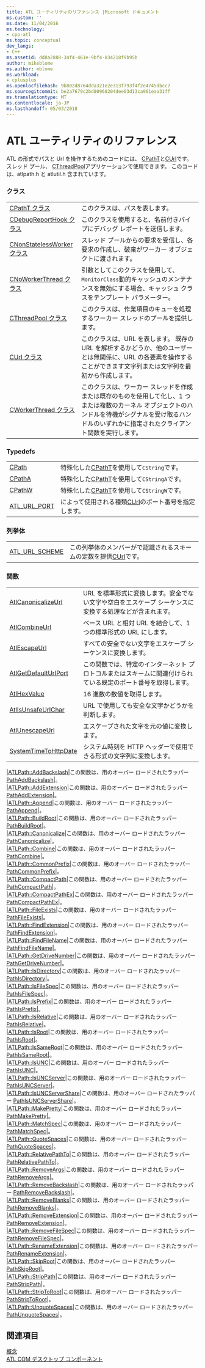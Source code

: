 ```yaml
---
title: ATL ユーティリティのリファレンス |Microsoft ドキュメント
ms.custom: ''
ms.date: 11/04/2016
ms.technology:
- cpp-atl
ms.topic: conceptual
dev_langs:
- C++
ms.assetid: dd8a2888-34f4-461e-9bf4-834218f9b95b
author: mikeblome
ms.author: mblome
ms.workload:
- cplusplus
ms.openlocfilehash: 9b802d8764dda321e2e313f793f4f2e4745dbcc7
ms.sourcegitcommit: be2a7679c2bd80968204dee03d13ca961eaa31ff
ms.translationtype: MT
ms.contentlocale: ja-JP
ms.lasthandoff: 05/03/2018
---
```

# <a name="atl-utilities-reference"></a>ATL ユーティリティのリファレンス
ATL の形式でパスと Url を操作するためのコードには、 [CPathT](../atl/reference/cpatht-class.md)と[CUrl](../atl/reference/curl-class.md)です。 スレッド プール、 [CThreadPool](../atl/reference/cthreadpool-class.md)アプリケーションで使用できます。 このコードは、atlpath.h と atlutil.h 含まれています。  
  
### <a name="classes"></a>クラス  
  
|||  
|-|-|  
|[CPathT クラス](../atl/reference/cpatht-class.md)|このクラスは、パスを表します。|  
|[CDebugReportHook クラス](../atl/reference/cdebugreporthook-class.md)|このクラスを使用すると、名前付きパイプにデバッグ レポートを送信します。|  
|[CNonStatelessWorker クラス](../atl/reference/cnonstatelessworker-class.md)|スレッド プールからの要求を受信し、各要求の作成し、破棄がワーカー オブジェクトに渡されます。|  
|[CNoWorkerThread クラス](../atl/reference/cnoworkerthread-class.md)|引数としてこのクラスを使用して、`MonitorClass`動的キャッシュのメンテナンスを無効にする場合、キャッシュ クラスをテンプレート パラメーター。|  
|[CThreadPool クラス](../atl/reference/cthreadpool-class.md)|このクラスは、作業項目のキューを処理するワーカー スレッドのプールを提供します。|  
|[CUrl クラス](../atl/reference/curl-class.md)|このクラスは、URL を表します。 既存の URL を解析するかどうか、他のユーザーとは無関係に、URL の各要素を操作することができます文字列または文字列を最初から作成します。|  
|[CWorkerThread クラス](../atl/reference/cworkerthread-class.md)|このクラスは、ワーカー スレッドを作成または既存のものを使用して化し、1 つまたは複数のカーネル オブジェクトのハンドルを待機がシグナルを受け取るハンドルのいずれかに指定されたクライアント関数を実行します。|  
  
### <a name="typedefs"></a>Typedefs  
  
|||  
|-|-|  
|[CPath](../atl/reference/atl-typedefs.md#cpath)|特殊化した[CPathT](../atl/reference/cpatht-class.md)を使用して`CString`です。|  
|[CPathA](../atl/reference/atl-typedefs.md#cpatha)|特殊化した[CPathT](../atl/reference/cpatht-class.md)を使用して`CStringA`です。|  
|[CPathW](../atl/reference/atl-typedefs.md#cpathw)|特殊化した[CPathT](../atl/reference/cpatht-class.md)を使用して`CStringW`です。|  
|[ATL_URL_PORT](../atl/reference/atl-typedefs.md#atl_url_port)|によって使用される種類[CUrl](../atl/reference/curl-class.md)のポート番号を指定します。|  
  
### <a name="enums"></a>列挙体  
  
|||  
|-|-|  
|[ATL_URL_SCHEME](../atl/reference/atl-url-scheme-enum.md)|この列挙体のメンバーがで認識されるスキームの定数を提供[CUrl](../atl/reference/curl-class.md)です。|  
  
### <a name="functions"></a>関数  
  
|||  
|-|-|  
|[AtlCanonicalizeUrl](../atl/reference/atl-http-utility-functions.md#atlcanonicalizeurl)|URL を標準形式に変換します。安全でない文字や空白をエスケープ シーケンスに変換する処理などが含まれます。|  
|[AtlCombineUrl](../atl/reference/atl-http-utility-functions.md#atlcombineurl)|ベース URL と相対 URL を結合して、1 つの標準形式の URL にします。|  
|[AtlEscapeUrl](../atl/reference/atl-http-utility-functions.md#atlescapeurl)|すべての安全でない文字をエスケープ シーケンスに変換します。|  
|[AtlGetDefaultUrlPort](../atl/reference/atl-http-utility-functions.md#atlgetdefaulturlport)|この関数では、特定のインターネット プロトコルまたはスキームに関連付けられている既定のポート番号を取得します。|  
|[AtlHexValue](../atl/reference/atl-text-encoding-functions.md#atlhexvalue)|16 進数の数値を取得します。|  
|[AtlIsUnsafeUrlChar](../atl/reference/atl-http-utility-functions.md#atlisunsafeurlchar)|URL で使用しても安全な文字かどうかを判断します。|  
|[AtlUnescapeUrl](../atl/reference/atl-http-utility-functions.md#atlunescapeurl)|エスケープされた文字を元の値に変換します。|  
|[SystemTimeToHttpDate](../atl/reference/atl-http-utility-functions.md#systemtimetohttpdate)|システム時刻を HTTP ヘッダーで使用できる形式の文字列に変換します。|  

|[ATLPath::AddBackslash](../atl/reference/atl-path-functions.md#addbackslash)|この関数は、用のオーバー ロードされたラッパー [PathAddBackslash](http://msdn.microsoft.com/library/windows/desktop/bb773561)|。  
|[ATLPath::AddExtension](../atl/reference/atl-path-functions.md#addextension)|この関数は、用のオーバー ロードされたラッパー [PathAddExtension](http://msdn.microsoft.com/library/windows/desktop/bb773563)|。  
|[ATLPath::Append](../atl/reference/atl-path-functions.md#append)|この関数は、用のオーバー ロードされたラッパー [PathAppend](http://msdn.microsoft.com/library/windows/desktop/bb773565)|。  
|[ATLPath::BuildRoot](../atl/reference/atl-path-functions.md#buildroot)|この関数は、用のオーバー ロードされたラッパー [PathBuildRoot](http://msdn.microsoft.com/library/windows/desktop/bb773567)|。  
|[ATLPath::Canonicalize](../atl/reference/atl-path-functions.md#canonicalize)|この関数は、用のオーバー ロードされたラッパー [PathCanonicalize](http://msdn.microsoft.com/library/windows/desktop/bb773569)|。  
|[ATLPath::Combine](../atl/reference/atl-path-functions.md#combine)|この関数は、用のオーバー ロードされたラッパー [PathCombine](http://msdn.microsoft.com/library/windows/desktop/bb773571)|。  
|[ATLPath::CommonPrefix](../atl/reference/atl-path-functions.md#commonprefix)|この関数は、用のオーバー ロードされたラッパー [PathCommonPrefix](http://msdn.microsoft.com/library/windows/desktop/bb773574)|。  
|[ATLPath::CompactPath](../atl/reference/atl-path-functions.md#compactpath)|この関数は、用のオーバー ロードされたラッパー [PathCompactPath](http://msdn.microsoft.com/library/windows/desktop/bb773575)|。  
|[ATLPath::CompactPathEx](../atl/reference/atl-path-functions.md#compactpathex)|この関数は、用のオーバー ロードされたラッパー [PathCompactPathEx](http://msdn.microsoft.com/library/windows/desktop/bb773578)|。  
|[ATLPath::FileExists](../atl/reference/atl-path-functions.md#fileexists)|この関数は、用のオーバー ロードされたラッパー [PathFileExists](http://msdn.microsoft.com/library/windows/desktop/bb773584)|。  
|[ATLPath::FindExtension](../atl/reference/atl-path-functions.md#findextension)|この関数は、用のオーバー ロードされたラッパー [PathFindExtension](http://msdn.microsoft.com/library/windows/desktop/bb773587)|。  
|[ATLPath::FindFileName](../atl/reference/atl-path-functions.md#findfilename)|この関数は、用のオーバー ロードされたラッパー [PathFindFileName](http://msdn.microsoft.com/library/windows/desktop/bb773589)|。  
|[ATLPath::GetDriveNumber](../atl/reference/atl-path-functions.md#getdrivenumber)|この関数は、用のオーバー ロードされたラッパー [PathGetDriveNumber](http://msdn.microsoft.com/library/windows/desktop/bb773612)|。  
|[ATLPath::IsDirectory](../atl/reference/atl-path-functions.md#isdirectory)|この関数は、用のオーバー ロードされたラッパー [PathIsDirectory](http://msdn.microsoft.com/library/windows/desktop/bb773621)|。  
|[ATLPath::IsFileSpec](../atl/reference/atl-path-functions.md#isfilespec)|この関数は、用のオーバー ロードされたラッパー [PathIsFileSpec](http://msdn.microsoft.com/library/windows/desktop/bb773627)|。  
|[ATLPath::IsPrefix](../atl/reference/atl-path-functions.md#isprefix)|この関数は、用のオーバー ロードされたラッパー [PathIsPrefix](http://msdn.microsoft.com/library/windows/desktop/bb773650)|。  
|[ATLPath::IsRelative](../atl/reference/atl-path-functions.md#isrelative)|この関数は、用のオーバー ロードされたラッパー [PathIsRelative](http://msdn.microsoft.com/library/windows/desktop/bb773660)|。  
|[ATLPath::IsRoot](../atl/reference/atl-path-functions.md#isroot)|この関数は、用のオーバー ロードされたラッパー [PathIsRoot](http://msdn.microsoft.com/library/windows/desktop/bb773674)|。  
|[ATLPath::IsSameRoot](../atl/reference/atl-path-functions.md#issameroot)|この関数は、用のオーバー ロードされたラッパー [PathIsSameRoot](http://msdn.microsoft.com/library/windows/desktop/bb773687)|。  
|[ATLPath::IsUNC](../atl/reference/atl-path-functions.md#isunc)|この関数は、用のオーバー ロードされたラッパー [PathIsUNC](http://msdn.microsoft.com/library/windows/desktop/bb773712)|。  
|[ATLPath::IsUNCServer](../atl/reference/atl-path-functions.md#isuncserver)|この関数は、用のオーバー ロードされたラッパー [PathIsUNCServer](http://msdn.microsoft.com/library/windows/desktop/bb773722)|。  
|[ATLPath::IsUNCServerShare](../atl/reference/atl-path-functions.md#isuncservershare)|この関数は、用のオーバー ロードされたラッパー [PathIsUNCServerShare](http://msdn.microsoft.com/library/windows/desktop/bb773723)|。  
|[ATLPath::MakePretty](../atl/reference/atl-path-functions.md#makepretty)|この関数は、用のオーバー ロードされたラッパー [PathMakePretty](http://msdn.microsoft.com/library/windows/desktop/bb773725)|。  
|[ATLPath::MatchSpec](../atl/reference/atl-path-functions.md#matchspec)|この関数は、用のオーバー ロードされたラッパー [PathMatchSpec](http://msdn.microsoft.com/library/windows/desktop/bb773727)|。  
|[ATLPath::QuoteSpaces](../atl/reference/atl-path-functions.md#quotespaces)|この関数は、用のオーバー ロードされたラッパー [PathQuoteSpaces](http://msdn.microsoft.com/library/windows/desktop/bb773739)|。  
|[ATLPath::RelativePathTo](../atl/reference/atl-path-functions.md#relativepathto)|この関数は、用のオーバー ロードされたラッパー [PathRelativePathTo](http://msdn.microsoft.com/library/windows/desktop/bb773740)|。  
|[ATLPath::RemoveArgs](../atl/reference/atl-path-functions.md#removeargs)|この関数は、用のオーバー ロードされたラッパー [PathRemoveArgs](http://msdn.microsoft.com/library/windows/desktop/bb773742)|。  
|[ATLPath::RemoveBackslash](../atl/reference/atl-path-functions.md#removebackslash)|この関数は、用のオーバー ロードされたラッパー [PathRemoveBackslash](http://msdn.microsoft.com/library/windows/desktop/bb773743)|。  
|[ATLPath::RemoveBlanks](../atl/reference/atl-path-functions.md#removeblanks)|この関数は、用のオーバー ロードされたラッパー [PathRemoveBlanks](http://msdn.microsoft.com/library/windows/desktop/bb773745)|。  
|[ATLPath::RemoveExtension](../atl/reference/atl-path-functions.md#removeextension)|この関数は、用のオーバー ロードされたラッパー [PathRemoveExtension](http://msdn.microsoft.com/library/windows/desktop/bb773746)|。  
|[ATLPath::RemoveFileSpec](../atl/reference/atl-path-functions.md#removefilespec)|この関数は、用のオーバー ロードされたラッパー [PathRemoveFileSpec](http://msdn.microsoft.com/library/windows/desktop/bb773748)|。  
|[ATLPath::RenameExtension](../atl/reference/atl-path-functions.md#renameextension)|この関数は、用のオーバー ロードされたラッパー [PathRenameExtension](http://msdn.microsoft.com/library/windows/desktop/bb773749)|。  
|[ATLPath::SkipRoot](../atl/reference/atl-path-functions.md#skiproot)|この関数は、用のオーバー ロードされたラッパー [PathSkipRoot](http://msdn.microsoft.com/library/windows/desktop/bb773754)|。  
|[ATLPath::StripPath](../atl/reference/atl-path-functions.md#strippath)|この関数は、用のオーバー ロードされたラッパー [PathStripPath](http://msdn.microsoft.com/library/windows/desktop/bb773756)|。  
|[ATLPath::StripToRoot](../atl/reference/atl-path-functions.md#striptoroot)|この関数は、用のオーバー ロードされたラッパー [PathStripToRoot](http://msdn.microsoft.com/library/windows/desktop/bb773757)|。  
|[ATLPath::UnquoteSpaces](../atl/reference/atl-path-functions.md#unquotespaces)|この関数は、用のオーバー ロードされたラッパー [PathUnquoteSpaces](http://msdn.microsoft.com/library/windows/desktop/bb773763)|。  
  

## <a name="see-also"></a>関連項目  
 [概念](../atl/active-template-library-atl-concepts.md)   
 [ATL COM デスクトップ コンポーネント](../atl/atl-com-desktop-components.md)

